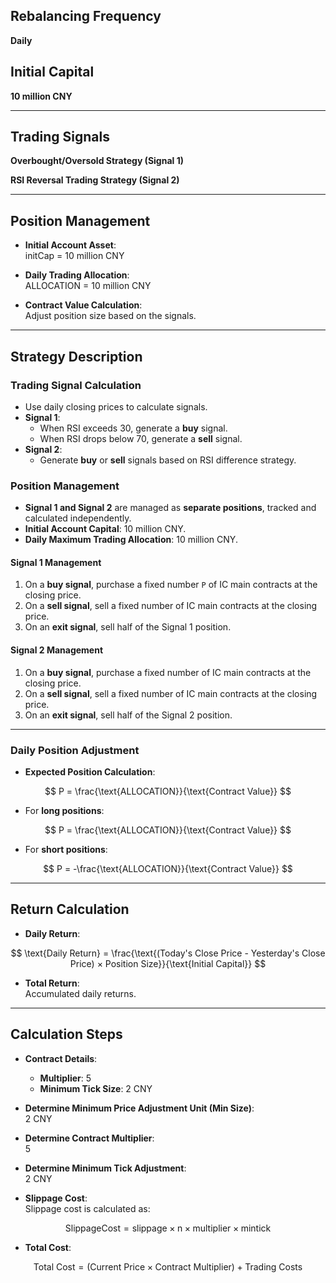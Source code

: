 ## Rebalancing Frequency
**Daily**

## Initial Capital
**10 million CNY**

---

## Trading Signals

**Overbought/Oversold Strategy (Signal 1)**

**RSI Reversal Trading Strategy (Signal 2)**

---

## Position Management

- **Initial Account Asset**:  
  initCap = 10 million CNY

- **Daily Trading Allocation**:  
  ALLOCATION = 10 million CNY

- **Contract Value Calculation**:  
  Adjust position size based on the signals.

---

## Strategy Description

### **Trading Signal Calculation**
- Use daily closing prices to calculate signals.
- **Signal 1**:
  - When RSI exceeds 30, generate a **buy** signal.
  - When RSI drops below 70, generate a **sell** signal.
- **Signal 2**:
  - Generate **buy** or **sell** signals based on RSI difference strategy.

### **Position Management**
- **Signal 1 and Signal 2** are managed as **separate positions**, tracked and calculated independently.
- **Initial Account Capital**: 10 million CNY.
- **Daily Maximum Trading Allocation**: 10 million CNY.

#### **Signal 1 Management**
1. On a **buy signal**, purchase a fixed number `P` of IC main contracts at the closing price.
2. On a **sell signal**, sell a fixed number of IC main contracts at the closing price.
3. On an **exit signal**, sell half of the Signal 1 position.

#### **Signal 2 Management**
1. On a **buy signal**, purchase a fixed number of IC main contracts at the closing price.
2. On a **sell signal**, sell a fixed number of IC main contracts at the closing price.
3. On an **exit signal**, sell half of the Signal 2 position.

---

### **Daily Position Adjustment**
- **Expected Position Calculation**:

$$
P = \frac{\text{ALLOCATION}}{\text{Contract Value}} 
$$

- For **long positions**:

$$
P = \frac{\text{ALLOCATION}}{\text{Contract Value}} 
$$

- For **short positions**:

$$
P = -\frac{\text{ALLOCATION}}{\text{Contract Value}} 
$$

---

## Return Calculation

- **Daily Return**:  

$$
\text{Daily Return} = \frac{\text{(Today's Close Price - Yesterday's Close Price) × Position Size}}{\text{Initial Capital}}
$$

- **Total Return**:  
  Accumulated daily returns.

---

## Calculation Steps

- **Contract Details**:
  - **Multiplier**: 5
  - **Minimum Tick Size**: 2 CNY

- **Determine Minimum Price Adjustment Unit (Min Size)**:  
  2 CNY

- **Determine Contract Multiplier**:  
  5

- **Determine Minimum Tick Adjustment**:  
  2 CNY

- **Slippage Cost**:  
  Slippage cost is calculated as:
  
$$
\text{SlippageCost} = \text{slippage} \times \text{n} \times \text{multiplier} \times \text{mintick}
$$

- **Total Cost**:
  
$$ 
\text{Total Cost} = (\text{Current Price} \times \text{Contract Multiplier}) + \text{Trading Costs}
$$
